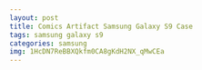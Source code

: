 ```yaml
---
layout: post
title: Comics Artifact Samsung Galaxy S9 Case
tags: samsung galaxy s9
categories: samsung
img: 1HcDN7ReBBXQkfm0CA8gKdH2NX_qMwCEa
---
```

